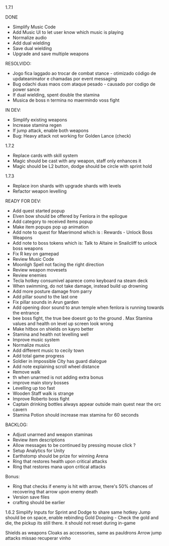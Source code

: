
1.7.1

DONE
- Simplify Music Code
- Add Music UI to let user know which music is playing
- Normalize audio
- Add dual wielding
- Save dual wielding
- Upgrade and save multiple weapons

RESOLVIDO:
- Jogo fica laggado ao trocar de combat stance - otimizado código de updateanimator e chamadas por event messaging
- Bug odachi duas maos com ataque pesado - causado por codigo de power sance
- If dual wielding, spent double the stamina
- Musica de boss n termina no maermindo voss fight

IN DEV:
- Simplify existing weapons
- Increase stamina regen
- If jump attack, enable both weapons
- Bug: Heavy attack not working for Golden Lance (check)

1.7.2
- Replace cards with skill system
- Magic should be cast with any weapon, staff only enhances it
- Magic should be L2 button, dodge should be circle with sprint hold

1.7.3
- Replace iron shards with upgrade shards with levels
- Refactor weapon levelling

READY FOR DEV:
- Add quest started popup
- Elven bow should be offered by Fenlora in the epilogue
- Add category to received items popup
- Make item popups pop up animation
- Add note to quest for Maerimond which is : Rewards - Unlock Boss Weapons
- Add note to boss tokens which is: Talk to Altaire in Snailcliff to unlock boss weapons
- Fix R key on gamepad
- Review Music Code
- Moonligh Spell not facing the right direction
- Review weapon movesets
- Review enemies
- Tecla hotkey consumivel aparece como keyboard na steam deck
- When swimming, do not take damage, instead build up drowning
- Add more posture damage from parry
- Add pillar sound to the last one
- Fix pillar sounds in Arun garden
- Add opening door sound to arun temple when fenlora is running towards the entrance
- bee boss fight, the true bee doesnt go to the ground
. Max Stamina values and health on level up screen look wrong
- Make hitbox on shields on kayro better
- Stamina and health not levelling well
- Improve music system
- Normalize musics
- Add different music to cecily town
- Add total game progress
- Soldier in Impossible City has guard dialogue
- Add note explaining scroll wheel distance
- Remove walk
- th when unarmed is not adding extra bonus
- improve main story bosses
- Levelling up too fast
- Wooden Staff walk is strange
- Improve Roberto boss fight
- Captain drinking bottles always appear outside main quest near the orc cavern
- Stamina Potion should increase max stamina for 60 seconds

BACKLOG:
- Adjust unarmed and weapon staminas
- Review item descriptions
- Allow messages to be continued by pressing mouse click ?
- Setup Analytics for Unity
- Earthstomp should be prize for winning Arena
- Ring that restores health upon critical attacks
- Ring that restores mana upon critical attacks

Bonus:
- Ring that checks if enemy is hit with arrow, there's 50% chances of recovering that arrow upon enemy death
- Version save files
- crafting should be earlier

1.6.2
Simplify Inputs for Sprint and Dodge to share same hotkey
Jump should be on space, enable rebinding
Gold Dooping - Check the gold and die, the pickup its still there. it should not reset during in-game

Shields as weapons
Cloaks as accessories, same as pauldrons
Arrow jump attacks
missao recuperar vinho
